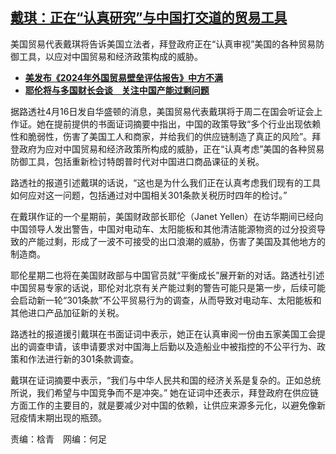 <!--1713279360000-->
[戴琪：正在“认真研究”与中国打交道的贸易工具](https://www.rfa.org/mandarin/yataibaodao/jingmao/my-04162024101659.html)
------

<p><span>美国贸易代表戴琪将告诉美国立法者，拜登政府正在“认真审视”</span><span>美国的各种贸易防御工具，以应对中国贸易和经济政策构成的威胁。</span></p><ul><li><strong><a class="state-published" href="https://www.rfa.org/mandarin/yataibaodao/jingmao/my3-04022024100609.html">美发布《2024年外国贸易壁垒评估报告》中方不满</a></strong></li><li><strong><a class="state-published" href="https://www.rfa.org/mandarin/Xinwen/lu5-04152024174918.html">耶伦将与多国财长会谈　关注中国产能过剩问题</a></strong><strong></strong></li></ul><p style="font-weight: 400;">据路透社4<span>月</span>16<span>日发自华盛顿的消息，</span>美国贸易代表戴琪将于周二在国会听证会上作证。她在提前提供的书面证词摘要中指出，中国的政策导致“多个行业出现依赖性和脆弱性，伤害了美国工人和商家，并给我们的供应链制造了真正的风险”。拜登政府为应对中国贸易和经济政策所构成的威胁，正在“认真考虑”美国的各种贸易防御工具，包括重新检讨特朗普时代对中国进口商品课征的关税。</p><p style="font-weight: 400;">路透社的报道引述戴琪的话说，“这也是为什么我们正在认真考虑我们现有的工具如何应对这一问题，包括通过对中国相关301<span>条款关税历时四年的检讨。”</span></p><p style="font-weight: 400;">在戴琪作证的一个星期前，美国财政部长耶伦（Janet Yellen<span>）在访华期间已经向中国领导人发出警告，中国对电动车、太阳能板和其他清洁能源物资的过分投资导致的产能过剩，形成了一波不可接受的出口浪潮的威胁，伤害了美国及其他地方的制造商。</span></p><p style="font-weight: 400;">耶伦星期二也将在美国财政部与中国官员就“平衡成长”展开新的对话。路透社引述中国贸易专家的话说，耶伦对北京有关产能过剩的警告可能只是第一步，后续可能会启动新一轮“301<span>条款”不公平贸易行为的调查，从而导致对电动车、太阳能板和其他进口产品加征新的关税。</span></p><p style="font-weight: 400;">路透社的报道援引戴琪在书面证词中表示，她正在认真审阅一份由五家美国工会提出的调查申请，该申请要求对中国海上后勤以及造船业中被指控的不公平行为、政策和作法进行新的301<span>条款调查。</span></p><p style="font-weight: 400;">戴琪在证词摘要中表示，“我们与中华人民共和国的经济关系是复杂的。正如总统所说，我们希望与中国竞争而不是冲突。” 她在证词中还表示，拜登政府在供应链方面工作的主要目的，就是要减少对中国的依赖，让供应来源多元化，以避免像新冠疫情末期出现的瓶颈。</p><p>责编：梒青　网编：何足</p>
